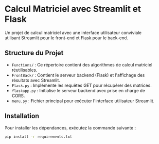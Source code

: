 # Calcul Matriciel avec Streamlit et Flask

Un projet de calcul matriciel avec une interface utilisateur conviviale utilisant Streamlit pour le front-end et Flask pour le back-end.

## Structure du Projet

- `Functions/` : Ce répertoire contient des algorithmes de calcul matriciel réutilisables.
- `FrontBack/` : Contient le serveur backend (Flask) et l'affichage des résultats avec Streamlit.
- `Flask.py` : Implémente les requêtes GET pour récupérer des matrices.
- `flaskapp.py` : Initialise le serveur backend avec prise en charge de CORS.
- `menu.py` : Fichier principal pour exécuter l'interface utilisateur Streamlit.

## Installation

Pour installer les dépendances, exécutez la commande suivante :

```bash
pip install -r requirements.txt
